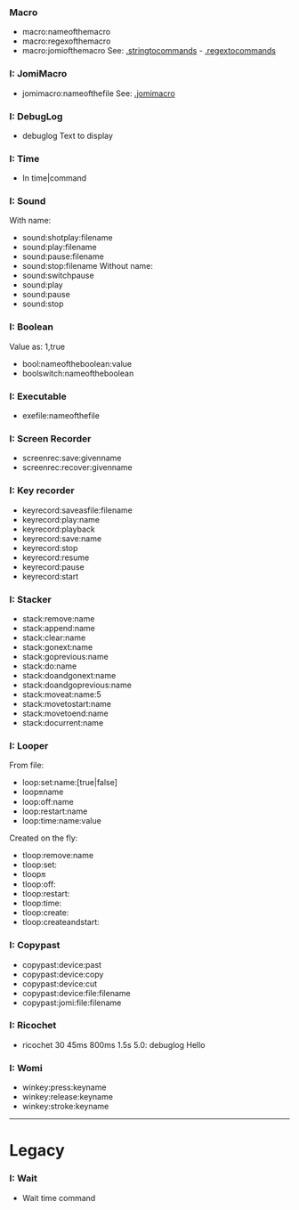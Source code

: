 
###  Macro
- macro:nameofthemacro
- macro:regexofthemacro
- macro:jomiofthemacro
See: [.stringtocommands](.stringtocommands) - [.regextocommands](.regextocommands)

### I: JomiMacro
- jomimacro:nameofthefile
See: [.jomimacro](.jomimacro)

### I: DebugLog
- debuglog Text to display

### I: Time 
- In time|command

### I: Sound
With name:
- sound:shotplay:filename
- sound:play:filename
- sound:pause:filename
- sound:stop:filename
Without name:
- sound:switchpause
- sound:play
- sound:pause
- sound:stop

### I: Boolean
Value as: 1,true
- bool:nameoftheboolean:value
- boolswitch:nameoftheboolean

### I: Executable
- exefile:nameofthefile

### I: Screen Recorder

- screenrec:save:givenname
- screenrec:recover:givenname

### I: Key recorder

- keyrecord:saveasfile:filename
- keyrecord:play:name  
- keyrecord:playback
- keyrecord:save:name
- keyrecord:stop
- keyrecord:resume
- keyrecord:pause
- keyrecord:start

### I: Stacker

- stack:remove:name
- stack:append:name
- stack:clear:name
- stack:gonext:name
- stack:goprevious:name
- stack:do:name
- stack:doandgonext:name
- stack:doandgoprevious:name
- stack:moveat:name:5        
- stack:movetostart:name
- stack:movetoend:name
- stack:docurrent:name





### I: Looper
From file:
- loop:set:name:[true|false]
- loop:on:name
- loop:off:name
- loop:restart:name
- loop:time:name:value

Created on the fly:
- tloop:remove:name
- tloop:set:
- tloop:on:
- tloop:off:
- tloop:restart:
- tloop:time:
- tloop:create:
- tloop:createandstart:

### I: Copypast
- copypast:device:past
- copypast:device:copy
- copypast:device:cut
- copypast:device:file:filename
- copypast:jomi:file:filename

### I: Ricochet
- ricochet 30 45ms 800ms 1.5s 5.0: debuglog Hello


### I: Womi
- winkey:press:keyname
- winkey:release:keyname
- winkey:stroke:keyname
---------
# Legacy
### I: Wait
- Wait time command 
